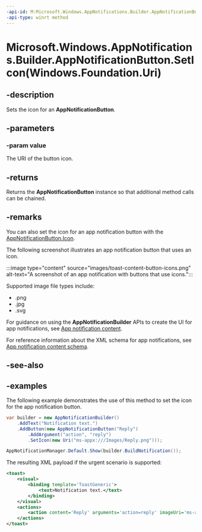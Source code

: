 ```yaml
---
-api-id: M:Microsoft.Windows.AppNotifications.Builder.AppNotificationButton.SetIcon(Windows.Foundation.Uri)
-api-type: winrt method
---
```


# Microsoft.Windows.AppNotifications.Builder.AppNotificationButton.SetIcon(Windows.Foundation.Uri)

<!--
public Microsoft.Windows.AppNotifications.Builder.AppNotificationButton SetIcon (System.Uri value);
-->


## -description

Sets the icon for an **AppNotificationButton**.

## -parameters

### -param value

The URI of the button icon.

## -returns

Returns the **AppNotificationButton** instance so that additional method calls can be chained.

## -remarks

You can also set the icon for an app notification button with the [AppNotificationButton.Icon](xref:Microsoft.Windows.AppNotifications.Builder.AppNotificationButton.Icon).

The following screenshot illustrates an app notification button that uses an icon.

:::image type="content" source="images/toast-content-button-icons.png" alt-text="A screenshot of an app notification with buttons that use icons.":::

Supported image file types include:

- .png
- .jpg
- .svg

For guidance on using the **AppNotificationBuilder** APIs to create the UI for app notifications, see [App notification content](/windows/apps/design/shell/tiles-and-notifications/adaptive-interactive-toasts).

For reference information about the XML schema for app notifications, see [App notification content schema](/windows/apps/design/shell/tiles-and-notifications/toast-schema).

## -see-also

## -examples

The following example demonstrates the use of this method to set the icon for the app notification button.

```csharp
var builder = new AppNotificationBuilder()
    .AddText("Notification text.")
    .AddButton(new AppNotificationButton("Reply")
        .AddArgument("action", "reply")
        .SetIcon(new Uri("ms-appx:///Images/Reply.png")));

AppNotificationManager.Default.Show(builder.BuildNotification());
```

The resulting XML payload if the urgent scenario is supported:

```xml
<toast>
    <visual>
        <binding template='ToastGeneric'>
            <text>Notification text.</text>
        </binding>
    </visual>
    <actions>
        <action content='Reply' arguments='action=reply' imageUri='ms-appx:///Images/Reply.png'/>
    </actions>
</toast>
```


